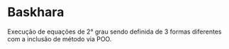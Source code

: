 # Baskhara
Execução de equações de 2° grau sendo definida de 3 formas diferentes com a inclusão de método via POO.
